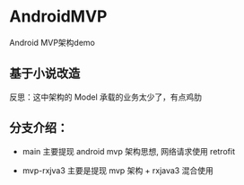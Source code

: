 # AndroidMVP
Android MVP架构demo

## 基于小说改造

反思：这中架构的 Model 承载的业务太少了，有点鸡肋

## 分支介绍：

  - main 主要提现 android mvp 架构思想, 网络请求使用 retrofit
  
  - mvp-rxjva3 主要是提现 mvp 架构 + rxjava3 混合使用
